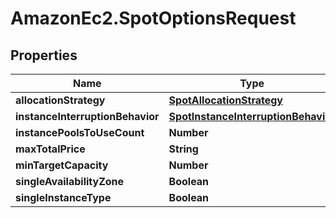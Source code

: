 # AmazonEc2.SpotOptionsRequest

## Properties

Name | Type | Description | Notes
------------ | ------------- | ------------- | -------------
**allocationStrategy** | [**SpotAllocationStrategy**](SpotAllocationStrategy.md) |  | [optional] 
**instanceInterruptionBehavior** | [**SpotInstanceInterruptionBehavior**](SpotInstanceInterruptionBehavior.md) |  | [optional] 
**instancePoolsToUseCount** | **Number** |  | [optional] 
**maxTotalPrice** | **String** |  | [optional] 
**minTargetCapacity** | **Number** |  | [optional] 
**singleAvailabilityZone** | **Boolean** |  | [optional] 
**singleInstanceType** | **Boolean** |  | [optional] 



